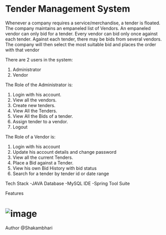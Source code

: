 # Tender Management System

Whenever a company requires a service/merchandise, a tender is floated. The
company maintains an empaneled list of Vendors. An empaneled vendor can only bid
for a tender. Every vendor can bid only once against each tender. Against each tender,
there may be bids from several vendors. The company will then select the most suitable
bid and places the order with that vendor

There are 2 users in the system:
1. Administrator
2. Vendor

The Role of the Administrator is:
1. Login with his account.
2. View all the vendors.
3. Create new tenders.
4. View All the Tenders.
5. View All the Bids of a tender.
6. Assign tender to a vendor.
7. Logout

The Role of a Vendor is:
1. Login with his account
2. Update his account details and change password
3. View all the current Tenders.
4. Place a Bid against a Tender.
5. View his own Bid History with bid status
6. Search for a tender by tender id or date range

Tech Stack
-JAVA
Database
-MySQL
IDE
-Spring Tool Suite

Features

# ![image](https://i.ibb.co/zRjq2Gp/Whats-App-Image-2023-03-26-at-9-57-11-AM.jpg)


Author
@Shakambhari

